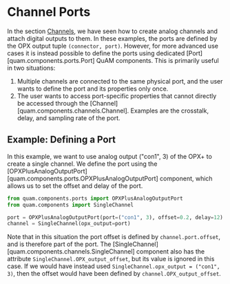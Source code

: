 # Channel Ports

In the section [Channels](channels.md), we have seen how to create analog channels and attach digital outputs to them. 
In these examples, the ports are defined by the OPX output tuple `(connector, port)`.
However, for more advanced use cases it is instead possible to define the ports using dedicated [Port][quam.components.ports.Port] QuAM components.
This is primarily useful in two situations:

1. Multiple channels are connected to the same physical port, and the user wants to define the port and its properties only once.
2. The user wants to access port-specific properties that cannot directly be accessed through the [Channel][quam.components.channels.Channel]. Examples are the crosstalk, delay, and sampling rate of the port.

## Example: Defining a Port
In this example, we want to use analog output ("con1", 3) of the OPX+ to create a single channel.
We define the port using the [OPXPlusAnalogOutputPort][quam.components.ports.OPXPlusAnalogOutputPort] component, which allows us to set the offset and delay of the port.
 
```python
from quam.components.ports import OPXPlusAnalogOutputPort
from quam.components import SingleChannel

port = OPXPlusAnalogOutputPort(port=("con1", 3), offset=0.2, delay=12)
channel = SingleChannel(opx_output=port)
```

Note that in this situation the port offset is defined by `channel.port.offset`, and is therefore part of the port.
The [SingleChannel][quam.components.channels.SingleChannel] component also has the attribute `SingleChannel.OPX_output_offset`, but its value is ignored in this case.
If we would have instead used `SingleChannel.opx_output = ("con1", 3)`, then the offset would have been defined by `channel.OPX_output_offset`.